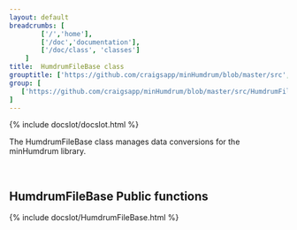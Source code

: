 ```yaml
---
layout: default
breadcrumbs: [
		['/','home'], 
		['/doc','documentation'], 
		['/doc/class', 'classes']
	]
title:  HumdrumFileBase class
grouptitle: ['https://github.com/craigsapp/minHumdrum/blob/master/src', 'Source Code']
group: [
   ['https://github.com/craigsapp/minHumdrum/blob/master/src/HumdrumFileBase.cpp', 'HumdrumFileBase.cpp'],
]
---
```


{% include docslot/docslot.html %}

The HumdrumFileBase class manages data conversions for the minHumdrum library.

&nbsp;

HumdrumFileBase Public functions
--------------------------------

{% include docslot/HumdrumFileBase.html %}

&nbsp;
